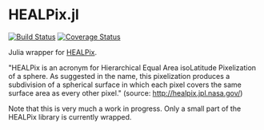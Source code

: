 # HEALPix.jl

[![Build Status](https://travis-ci.org/mweastwood/HEALPix.jl.svg?branch=master)](https://travis-ci.org/mweastwood/HEALPix.jl)
[![Coverage Status](https://coveralls.io/repos/mweastwood/HEALPix.jl/badge.svg?branch=master)](https://coveralls.io/r/mweastwood/HEALPix.jl?branch=master)

Julia wrapper for <a href="http://healpix.jpl.nasa.gov/">HEALPix</a>. 

"HEALPix is an acronym for Hierarchical Equal Area isoLatitude Pixelization of a sphere. As suggested in the name, this pixelization produces a subdivision of a spherical surface in which each pixel covers the same surface area as every other pixel." (source: http://healpix.jpl.nasa.gov/)

Note that this is very much a work in progress. Only a small part of the HEALPix library is currently wrapped.
